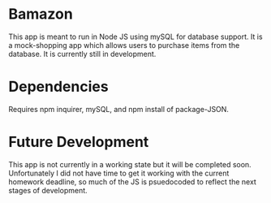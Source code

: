 # Bamazon

This app is meant to run in Node JS using mySQL for database support. It is a mock-shopping app which allows users to purchase items from the database. It is currently still in development.

# Dependencies

Requires npm inquirer, mySQL, and npm install of package-JSON.

# Future Development

This app is not currently in a working state but it will be completed soon. Unfortunately I did not have time to get it working with the current homework deadline, so much of the JS is psuedocoded to reflect the next stages of development.
